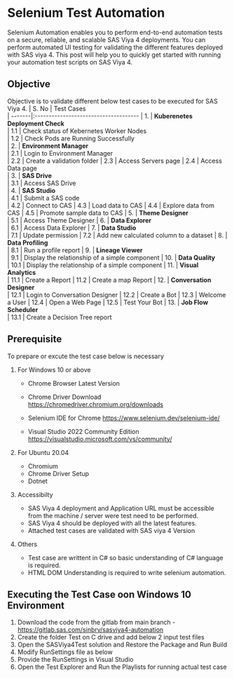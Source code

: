 # Selenium Test Automation
Selenium Automation enables you to perform end-to-end automation tests on a secure, reliable, and scalable SAS Viya 4 deployments. You can perform automated UI testing for validating the different features deployed with SAS viya 4. This post will help you to quickly get started with running your automation test scripts on SAS Viya 4.

## Objective
Objective is to validate different below test cases to be executed for SAS Viya 4.
| S. No  | Test Cases                         
| -------|:-------------------------------------
| 1.     | <B>Kuberenetes Deployment Check</B>         
| 1.1    | Check status of Kebernetes Worker Nodes             
| 1.2    | Check Pods are Running Successfully     
| 2.     | <B>Environment Manager</B>         
| 2.1    | Login to Environment Manager             
| 2.2    | Create a validation folder
| 2.3    | Access Servers page
| 2.4    | Access Data page         
| 3.     | <B>SAS Drive</B>         
| 3.1    | Access SAS Drive  
| 4.     | <B>SAS Studio</B>         
| 4.1    | Submit a SAS code            
| 4.2    | Connect to CAS
| 4.3    | Load data to CAS
| 4.4    | Explore data from CAS
| 4.5    | Promote sample data to CAS
| 5.     | <B>Theme Designer</B>         
| 5.1    | Access Theme Designer
| 6.     | <B>Data Explorer</B>         
| 6.1    | Access Data Explorer
| 7.     | <B>Data Studio</B>         
| 7.1    | Update permission
| 7.2    | Add new calculated column to a dataset
| 8.     | <B>Data Profiling</B>         
| 8.1    | Run a profile report
| 9.     | <B>Lineage Viewer</B>         
| 9.1    | Display the relationship of a simple component
| 10.    | <B>Data Quality</B>         
| 10.1   | Display the relationship of a simple component
| 11.    | <B>Visual Analytics</B>         
| 11.1   | Create a Report
| 11.2  | Create a map Report
| 12.    | <B>Conversation Designer</B>         
| 12.1   | Login to Conversation Designer
| 12.2   | Create a Bot
| 12.3   | Welcome a User
| 12.4   | Open a Web Page
| 12.5   | Test Your Bot
| 13.    | <B>Job Flow Scheduler</B>         
| 13.1   | Create a Decision Tree report


## Prerequisite
To prepare or excute the test case below is necessary
1. For Windows 10 or above
   - Chrome Browser Latest Version
   - Chrome Driver Download
     https://chromedriver.chromium.org/downloads

   - Selenium IDE for Chrome
     https://www.selenium.dev/selenium-ide/

   - Visual Studio 2022 Community Edition
     https://visualstudio.microsoft.com/vs/community/

2. For Ubuntu 20.04
   - Chromium
   - Chrome Driver Setup
   - Dotnet
3. Accessibilty
   - SAS Viya 4 deployment and Application URL must be accessible from the machine / server were test need to be performed.
   - SAS Viya 4 should be deployed with all the latest features. 
   - Attached test cases are validated with SAS viya 4 Version
4. Others
   - Test case are writtent in C# so basic understanding of C# language is required.
   - HTML DOM Understanding is required to write selenium automation.

## Executing the Test Case oon Windows 10  Environment <br />
1. Download the code from the gitlab from main branch - https://gitlab.sas.com/sinbrv/sasviya4-automation
2. Create the folder Test on C drive and add below 2 input test files
3. Open the SASViya4Test solution and Restore the Package and Run Build
5. Modify RunSettings file as below
4. Provide the RunSettings in Visual Studio
5. Open the Test Explorer and Run the Playlists for running actual test case



